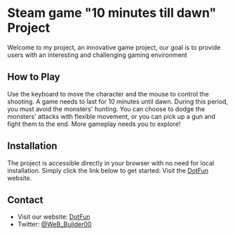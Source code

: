 # Steam game "10 minutes till dawn" Project
Welcome to my project, an innovative game project, our goal is to provide users with an interesting and challenging gaming environment
## How to Play
Use the keyboard to move the character and the mouse to control the shooting. A game needs to last for 10 minutes until dawn. During this period, you must avoid the monsters' hunting. You can choose to dodge the monsters' attacks with flexible movement, or you can pick up a gun and fight them to the end. More gameplay needs you to explore!
## Installation
The project is accessible directly in your browser with no need for local installation. Simply click the link below to get started:
Visit the [DotFun](http://dotfun.top/) website.
## Contact
- Visit our website: [DotFun](http://dotfun.top/)
- Twitter: [@WeB_Builder00](https://x.com/WeB_Builder00)

